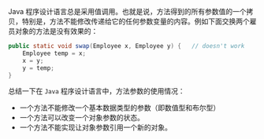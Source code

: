 Java 程序设计语言总是采用值调用。也就是说，方法得到的所有参数值的一个拷贝，特别是，方法不能修改传递给它的任何参数变量的内容。例如下面交换两个雇员对象的方法是没有效果的：

```java
public static void swap(Employee x, Employee y) {	// doesn't work
    Employee temp = x;
    x = y;
    y = temp;
}
```

总结一下在 `Java` 程序设计语言中，方法参数的使用情况：

+ 一个方法不能修改一个基本数据类型的参数（即数值型和布尔型）
+ 一个方法可以改变一个对象参数的状态。
+ 一个方法不能实现让对象参数引用一个新的对象。

